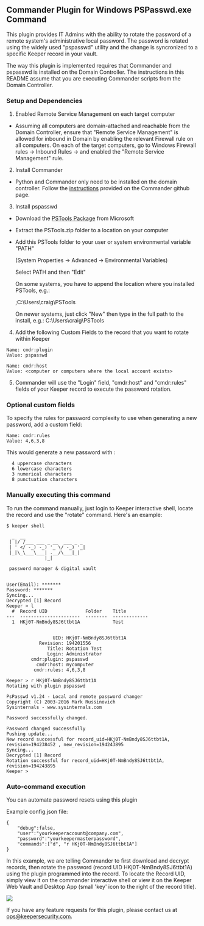 Commander Plugin for Windows PSPasswd.exe Command
----

This plugin provides IT Admins with the ability to rotate the password of a remote system's administrative local password. The password is rotated using the widely used "pspasswd" utility and the change is syncronized to a specific Keeper record in your vault.  

The way this plugin is implemented requires that Commander and pspasswd is installed on the Domain Controller.  The instructions in this README assume that you are executing Commander scripts from the Domain Controller.

### Setup and Dependencies

1. Enabled Remote Service Management on each target computer

- Assuming all computers are domain-attached and reachable from the Domain Controller, ensure that "Remote Service Management" is allowed for inbound in Domain by enabling the relevant Firewall rule on all computers.  On each of the target computers, go to Windows Firewall rules -> Inbound Rules -> and enabled the "Remote Service Management" rule.

2. Install Commander

- Python and Commander only need to be installed on the domain controller.  Follow the [instructions](https://github.com/Keeper-Security/Commander#installation) provided on the Commander github page.

3. Install pspasswd 

- Download the [PSTools Package](https://docs.microsoft.com/en-us/sysinternals/downloads/pspasswd) from Microsoft

- Extract the PSTools.zip folder to a location on your computer

- Add this PSTools folder to your user or system environmental variable "PATH"
  
  (System Properties -> Advanced -> Environmental Variables)

  Select PATH and then "Edit"

  On some systems, you have to append the location where you installed PSTools, e.g.:

  ;C:\Users\craig\PSTools

  On newer systems, just click "New" then type in the full path to the install, e.g.:
  C:\Users\craig\PSTools

4. Add the following Custom Fields to the record that you want to rotate within Keeper

```
Name: cmdr:plugin
Value: pspasswd

Name: cmdr:host
Value: <computer or computers where the local account exists>
```

5. Commander will use the "Login" field, "cmdr:host" and "cmdr:rules" fields of your Keeper record to execute the password rotation.

### Optional custom fields

To specify the rules for password complexity to use when generating a new password, add a custom field:

```
Name: cmdr:rules
Value: 4,6,3,8
```

This would generate a new password with :
```
  4 uppercase characters
  6 lowercase characters
  3 numerical characters
  8 punctuation characters
```

### Manually executing this command

To run the command manually, just login to Keeper interactive shell, locate the record and use the "rotate" command.  Here's an example:

```
$ keeper shell

  _  __
 | |/ /___ ___ _ __  ___ _ _
 | ' </ -_) -_) '_ \/ -_) '_|
 |_|\_\___\___| .__/\___|_|
              |_|

 password manager & digital vault


User(Email): *******
Password: *******
Syncing...
Decrypted [1] Record
Keeper > l
  #  Record UID              Folder    Title
---  ----------------------  --------  -------------
  1  HKj0T-NmBndy8SJ6ttbt1A            Test


                 UID: HKj0T-NmBndy8SJ6ttbt1A
            Revision: 194201556
               Title: Rotation Test
               Login: Administrator
         cmdr:plugin: pspasswd
           cmdr:host: mycomputer
          cmdr:rules: 4,6,3,8

Keeper > r HKj0T-NmBndy8SJ6ttbt1A
Rotating with plugin pspasswd

PsPasswd v1.24 - Local and remote password changer
Copyright (C) 2003-2016 Mark Russinovich
Sysinternals - www.sysinternals.com

Password successfully changed.

Password changed successfully
Pushing update...
New record successful for record_uid=HKj0T-NmBndy8SJ6ttbt1A, revision=194238452 , new_revision=194243895
Syncing...
Decrypted [1] Record
Rotation successful for record_uid=HKj0T-NmBndy8SJ6ttbt1A, revision=194243895
Keeper >
```

### Auto-command execution

You can automate password resets using this plugin

Example config.json file:

```
{                                                                               
    "debug":false,
    "user":"yourkeeperaccount@company.com",
    "password":"yourkeepermasterpassword",
    "commands":["d", "r HKj0T-NmBndy8SJ6ttbt1A"]
}
```

In this example, we are telling Commander to first download and decrypt records, then rotate the password (record UID HKj0T-NmBndy8SJ6ttbt1A) using the plugin programmed into the record. To locate the Record UID, simply view it on the commander interactive shell or view it on the Keeper Web Vault and Desktop App (small 'key' icon to the right of the record title).

![](https://raw.githubusercontent.com/Keeper-Security/Commander/master/keepercommander/images/record_uid.png)

If you have any feature requests for this plugin, please contact us at ops@keepersecurity.com.

